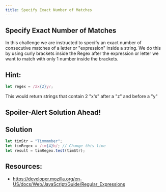 ```yaml
---
title: Specify Exact Number of Matches
---
```

## Specify Exact Number of Matches

In this challenge we are instructed to specify an exact number of consecutive matches of a letter or "expression" inside a string.
We do this by using curly brackets inside the Regex after the expression or letter we want to match with only 1 number inside the brackets.

## Hint:
```javascript
let regex = /zx{2}y/;
```
This would return strings that contain 2 "x's" after a "z" and before a "y"


## Spoiler-Alert Solution Ahead!

## Solution

```javascript
let timStr = "Timmmmber";
let timRegex = /im{4}b/; // Change this line 
let result = timRegex.test(timStr);

```

## Resources:
* https://developer.mozilla.org/en-US/docs/Web/JavaScript/Guide/Regular_Expressions


